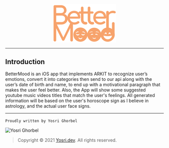 <div align="center">
    <img src="logo_text.png" width="200" alt="BetterMood">
</div>

---

## Introduction
BetterMood is an iOS app that implements ARKIT to recognize user’s emotions, convert it into categories then send to our api along with the user’s date of birth and name, to end up with a motivational paragraph that makes the user feel better.
Also, the App will show some suggested youtube music videos titles that match the user's feelings.
All generated information will be based on the user's horoscope sign as I believe in astrology, and the actual user face signs.


---

```Proudly written by Yosri Ghorbel```

![Yosri Ghorbel](https://pbs.twimg.com/media/E3YEO7kXwAU9x6x?format=png&name=4096x4096)

> Copyright © 2021 [Yosri.dev](https://Yosri.dev). All rights reserved.
